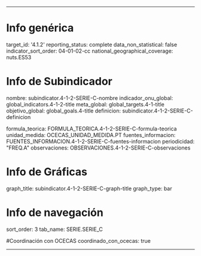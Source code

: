 ---

# Info genérica
target_id: '4.1.2'
reporting_status: complete
data_non_statistical: false
indicator_sort_order: 04-01-02-cc
national_geographical_coverage: nuts.ES53

# Info de Subindicador
nombre: subindicator.4-1-2-SERIE-C-nombre
indicador_onu_global: global_indicators.4-1-2-title
meta_global: global_targets.4-1-title
objetivo_global: global_goals.4-title
definicion: subindicator.4-1-2-SERIE-C-definicion

formula_teorica: FORMULA_TEORICA.4-1-2-SERIE-C-formula-teorica
unidad_medida: OCECAS_UNIDAD_MEDIDA.PT
fuentes_informacion: FUENTES_INFORMACION.4-1-2-SERIE-C-fuentes-informacion
periodicidad: "FREQ.A"
observaciones: OBSERVACIONES.4-1-2-SERIE-C-observaciones


# Info de Gráficas
graph_title: subindicator.4-1-2-SERIE-C-graph-title
graph_type: bar

# Info de navegación
sort_order: 3
tab_name: SERIE.SERIE_C

#Coordinación con OCECAS
coordinado_con_ocecas: true

---